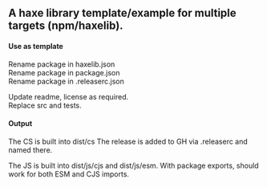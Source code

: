 ## A haxe library template/example for multiple targets (npm/haxelib).

#### Use as template

Rename package in haxelib.json  
Rename package in package.json  
Rename package in .releaserc.json  

Update readme, license as required.  
Replace src and tests.

#### Output

The CS is built into dist/cs
The release is added to GH via .releaserc and named there. 

The JS is built into dist/js/cjs and dist/js/esm.
With package exports, should work for both ESM and CJS imports.
